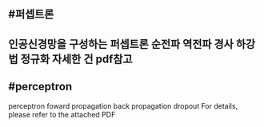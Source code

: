 #퍼셉트론
---
인공신경망을 구성하는 퍼셉트론
순전파
역전파
경사 하강법
정규화
자세한 건 pdf참고
---
#perceptron
---
perceptron
foward propagation
back propagation
dropout
For details, please refer to the attached PDF
